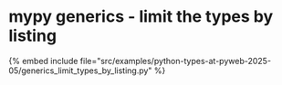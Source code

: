 # mypy generics - limit the types by listing

{% embed include file="src/examples/python-types-at-pyweb-2025-05/generics_limit_types_by_listing.py" %}


